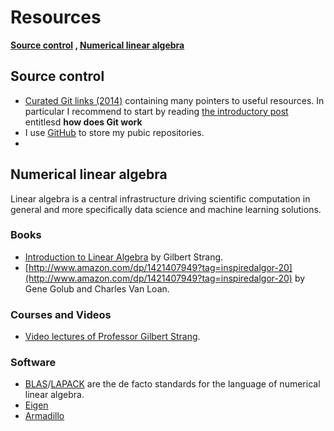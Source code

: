Resources
=========
**[Source control](#SRC) , [Numerical linear algebra](#LA)**


## <a id='SRC'></a>Source control
* [Curated Git links (2014)](http://thelinell.com/2014/12/23/curated-git-links-of-2014/) containing many pointers to useful resources. In particular I recommend to start by reading [the introductory post](http://thelinell.com/2014/03/19/git/) entitlesd **how does Git work**
* I use [GitHub](https://github.com/) to store my pubic repositories.
* 

##  <a id='LA'></a> Numerical linear algebra
Linear algebra is a central infrastructure driving scientific computation in general and more specifically data science and machine learning solutions. 

### Books
  * [Introduction to Linear Algebra](http://www.amazon.com/dp/0980232716?tag=inspiredalgor-20) by Gilbert Strang.
  * [http://www.amazon.com/dp/1421407949?tag=inspiredalgor-20](http://www.amazon.com/dp/1421407949?tag=inspiredalgor-20) by Gene Golub and Charles Van Loan.

### Courses and Videos
  * [Video lectures of Professor Gilbert Strang](http://ocw.mit.edu/courses/mathematics/18-06-linear-algebra-spring-2010/video-lectures/).

### Software
  * [BLAS](http://www.netlib.org/blas/)/[LAPACK](http://www.netlib.org/lapack/) are the de facto standards for the language of numerical linear algebra. 
  * [Eigen](http://eigen.tuxfamily.org/index.php?title=Main_Page)
  * [Armadillo](http://arma.sourceforge.net/)
